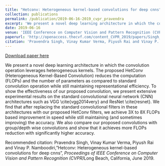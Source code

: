 ```yaml
---
title: "Hetconv: Heterogeneous kernel-based convolutions for deep cnns"
collection: publications
permalink: /publication/2019-06-16-2019_cvpr_pravendra
excerpt: 'We present a novel deep learning architecture in which the convolution operation leverages heterogeneous kernels. The proposed HetConv (Heterogeneous Kernel-Based Convolution) reduces the computation (FLOPs) and the number of parameters as compared to standard convolution operation while still maintaining representational efficiency. To show the effectiveness of our proposed convolution, we present extensive experimental results on the standard convolutional neural network (CNN) architectures such as VGG \cite{vgg2014very} and ResNet \cite{resnet}. We find that after replacing the standard convolutional filters in these architectures with our proposed HetConv filters, we achieve 3X to 8X FLOPs based improvement in speed while still maintaining (and sometimes improving) the accuracy. We also compare our proposed convolutions with group/depth wise convolutions and show that it achieves more FLOPs reduction with significantly higher accuracy.'
date: 2019-06-16
venue: 'IEEE Conference on Computer Vision and Pattern Recognition (CVPR)'
paperurl: 'http://openaccess.thecvf.com/content_CVPR_2019/papers/Singh_HetConv_Heterogeneous_Kernel-Based_Convolutions_for_Deep_CNNs_CVPR_2019_paper.pdf'
citation: 'Pravendra Singh, Vinay Kumar Verma, Piyush Rai and Vinay P. Namboodiri,”Hetconv: Heterogeneous kernel-based convolutions for deep cnns”, <i>Proceedings of IEEE Conference on Computer Vision and Pattern Recognition (CVPR)</i>Long Beach, California, June 2019.'
---
```


<a href='http://openaccess.thecvf.com/content_CVPR_2019/papers/Singh_HetConv_Heterogeneous_Kernel-Based_Convolutions_for_Deep_CNNs_CVPR_2019_paper.pdf'>Download paper here</a>

We present a novel deep learning architecture in which the convolution operation leverages heterogeneous kernels. The proposed HetConv (Heterogeneous Kernel-Based Convolution) reduces the computation (FLOPs) and the number of parameters as compared to standard convolution operation while still maintaining representational efficiency. To show the effectiveness of our proposed convolution, we present extensive experimental results on the standard convolutional neural network (CNN) architectures such as VGG \cite{vgg2014very} and ResNet \cite{resnet}. We find that after replacing the standard convolutional filters in these architectures with our proposed HetConv filters, we achieve 3X to 8X FLOPs based improvement in speed while still maintaining (and sometimes improving) the accuracy. We also compare our proposed convolutions with group/depth wise convolutions and show that it achieves more FLOPs reduction with significantly higher accuracy.

Recommended citation: Pravendra Singh, Vinay Kumar Verma, Piyush Rai and Vinay P. Namboodiri,”Hetconv: Heterogeneous kernel-based convolutions for deep cnns”, <i>Proceedings of IEEE Conference on Computer Vision and Pattern Recognition (CVPR)</i>Long Beach, California, June 2019.